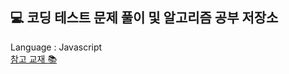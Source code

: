 ## 💻 코딩 테스트 문제 풀이 및 알고리즘 공부 저장소
Language : Javascript <br>
[참고 교재 📚](https://product.kyobobook.co.kr/detail/S000213641007) 
